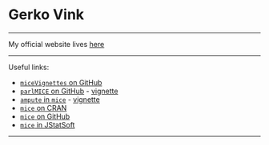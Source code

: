 # Gerko Vink

---

My official website lives [here](https://www.gerkovink.com)

---

Useful links:

- [`miceVignettes` on GitHub](https://gerkovink.github.io/miceVignettes/)
- [`parlMICE` on GitHub](https://github.com/gerkovink/parlMICE) - [vignette](https://gerkovink.github.io/parlMICE/Vignette_parlMICE.html)
- [`ampute` in `mice`](https://github.com/stefvanbuuren/mice/blob/ampute/R/Ampute.R) - [vignette](https://cran.r-project.org/web/packages/mice/vignettes/ampute.html)
- [`mice` on CRAN](https://cran.r-project.org/web/packages/mice/index.html)
- [`mice` on GitHub](https://github.com/stefvanbuuren/mice)
- [`mice` in JStatSoft](https://www.jstatsoft.org/article/view/v045i03)

---

